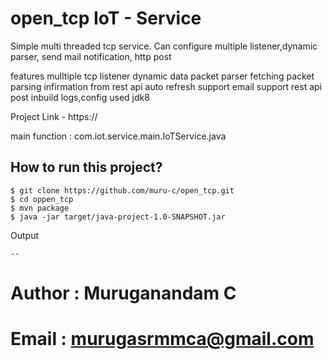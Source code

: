 # open_tcp IoT - Service

Simple multi threaded tcp service. Can configure multiple listener,dynamic parser, send mail notification, http post   

features
mulltiple tcp listener
dynamic data packet parser
fetching packet parsing infirmation from rest api auto refresh
support email
support rest api post
inbuild logs,config
used jdk8

Project Link - https://

main function : com.iot.service.main.IoTService.java

## How to run this project?
```
$ git clone https://github.com/muru-c/open_tcp.git
$ cd oppen_tcp
$ mvn package 
$ java -jar target/java-project-1.0-SNAPSHOT.jar
```
Output
```
--
```

# Author : Muruganandam C
# Email  : murugasrmmca@gmail.com